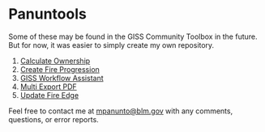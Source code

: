 # Panuntools

Some of these may be found in the GISS Community Toolbox in the future. But for now, it was easier to simply create my own repository.

1) [Calculate Ownership](docs/README_CalculateOwnership.md)
2) [Create Fire Progression](docs/README_CreateFireProgression.md)
3) [GISS Workflow Assistant](docs/README_CalculateEventGeometry_CopyGDB.md)
4) [Multi Export PDF](docs/README_MultiExportPDF.md)
5) [Update Fire Edge](docs/README_UpdateFireEdge.md)


Feel free to contact me at mpanunto@blm.gov with any comments, questions, or error reports.
